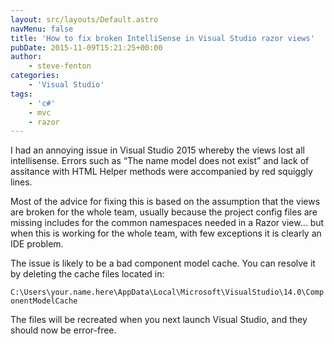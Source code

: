 ```yaml
---
layout: src/layouts/Default.astro
navMenu: false
title: 'How to fix broken IntelliSense in Visual Studio razor views'
pubDate: 2015-11-09T15:21:25+00:00
author:
    - steve-fenton
categories:
    - 'Visual Studio'
tags:
    - 'c#'
    - mvc
    - razor
---
```


I had an annoying issue in Visual Studio 2015 whereby the views lost all intellisense. Errors such as “The name model does not exist” and lack of assitance with HTML Helper methods were accompanied by red squiggly lines.

Most of the advice for fixing this is based on the assumption that the views are broken for the whole team, usually because the project config files are missing includes for the common namespaces needed in a Razor view… but when this is working for the whole team, with few exceptions it is clearly an IDE problem.

The issue is likely to be a bad component model cache. You can resolve it by deleting the cache files located in:

`C:\Users\your.name.here\AppData\Local\Microsoft\VisualStudio\14.0\ComponentModelCache`

The files will be recreated when you next launch Visual Studio, and they should now be error-free.